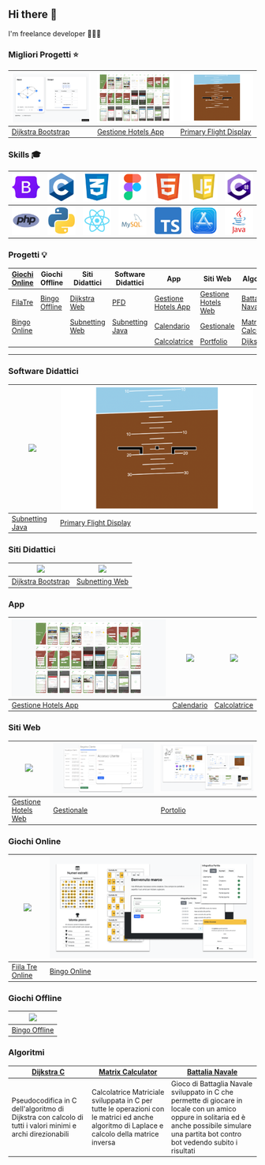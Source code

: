 ## Hi there 👋 

I'm freelance developer 🧑🏻‍💻


### Migliori Progetti ⭐

|<img src="https://github.com/vittorioPiotti/vittorioPiotti/blob/main/immagini/WEB.png"/>| <img src="https://github.com/vittorioPiotti/vittorioPiotti/blob/main/immagini/APP.png"/>|<img src="https://github.com/vittorioPiotti/vittorioPiotti/blob/main/immagini/PFD.png"/>|
|-------------|-------------|-------------|
|[Dijkstra Bootstrap](https://github.com/vittorioPiotti/Dijkstra-Bootstrap)|[Gestione Hotels App](https://github.com/vittorioPiotti/Gestione-Hotel-App)|[Primary Flight Display](https://github.com/vittorioPiotti/Primary-Flight-Display)|

### Skills 🎓

| <img src="https://github.com/vittorioPiotti/vittorioPiotti/blob/main/immagini/bootstrap.png" width="70"> | <img src="https://github.com/vittorioPiotti/vittorioPiotti/blob/main/immagini/c.png" width="70"> | <img src="https://github.com/vittorioPiotti/vittorioPiotti/blob/main/immagini/css.png" width="70"> | <img src="https://github.com/vittorioPiotti/vittorioPiotti/blob/main/immagini/figma.png" width="70"> | <img src="https://github.com/vittorioPiotti/vittorioPiotti/blob/main/immagini/html.png" width="70"> | <img src="https://github.com/vittorioPiotti/vittorioPiotti/blob/main/immagini/js.png" width="70"> | <img src="https://github.com/vittorioPiotti/vittorioPiotti/blob/main/immagini/csh.png" width="70"> |
|-------------|-------------|-------------|-------------|-------------|-------------|-------------|
| <img src="https://github.com/vittorioPiotti/vittorioPiotti/blob/main/immagini/php.png" width="70"> | <img src="https://github.com/vittorioPiotti/vittorioPiotti/blob/main/immagini/py.png" width="70"> | <img src="https://github.com/vittorioPiotti/vittorioPiotti/blob/main/immagini/react.png" width="70"> | <img src="https://github.com/vittorioPiotti/vittorioPiotti/blob/main/immagini/sql.png" width="70"> | <img src="https://github.com/vittorioPiotti/vittorioPiotti/blob/main/immagini/ts.png" width="70"> | <img src="https://github.com/vittorioPiotti/vittorioPiotti/blob/main/immagini/xcode.png" width="70"> | <img src="https://github.com/vittorioPiotti/vittorioPiotti/blob/main/immagini/java.png" width="70"> | 


### Progetti 💡

| [Giochi Online](#giochi-online)                                                                                     | Giochi Offline                                                                             | Siti Didattici                                                                          | Software Didattici                                                                       | App                                                                                              | Siti Web                                                                                          | Algoritmi                                                                                     |
|----------------------------------------------------------------------------------------------------|------------------------------------------------------------------------------------------|----------------------------------------------------------------------------------------|------------------------------------------------------------------------------------------------|---------------------------------------------------------------------------------------------------|--------------------------------------------------------------------------------------------------|------------------------------------------------------------------------------------------------|
| [FilaTre](https://github.com/vittorioPiotti/FilaTre-Online)                                        | [Bingo Offline](https://github.com/vittorioPiotti/Bingo-Bootstrap)                                 | [Dijkstra Web](https://github.com/vittorioPiotti/Dijkstra-Bootstrap)                    | [PFD](https://github.com/vittorioPiotti/Primary-Flight-Display)                              | [Gestione Hotels App](https://github.com/vittorioPiotti/Gestione-Hotel-App)                      | [Gestione Hotels Web](https://github.com/vittorioPiotti/Gestione-Hotel-PHP)                      | [Battaglia Navale](https://github.com/vittorioPiotti/Battaglia-Navale-C)                     |
| [Bingo Online](https://github.com/vittorioPiotti/Bingo-Online-Bootstrap)                                  |                                                                                            | [Subnetting Web](https://github.com/vittorioPiotti/Subnetting-Bootstrap)                      | [Subnetting Java](https://github.com/vittorioPiotti/Subnet-Solver-Java)                       | [Calendario](https://github.com/vittorioPiotti/Calendario-React-Native)                         | [Gestionale](https://github.com/vittorioPiotti/Gestionale)                                        | [Matrix Calculator](https://github.com/vittorioPiotti/Matrix-Calculator-C)                      |
|                                                                                                    |                                                                                            |                                                                                          |                                                                                                  | [Calcolatrice](https://github.com/vittorioPiotti/Calcolatrice-React-Native)                     | [Portfolio](https://github.com/vittorioPiotti/Portfolio-Bootstrap)                                | [Dijkstra C](https://github.com/vittorioPiotti/Algoritmo-Dijkstra-C)                               |


---

### Software Didattici 

|<img src="https://github.com/vittorioPiotti/Subnetting-Java/blob/main/screenshots/vlsm.png"/>| <img src="https://github.com/vittorioPiotti/vittorioPiotti/blob/main/immagini/PFD.png"/>|
|-------------|-------------|
|[Subnetting Java](https://github.com/vittorioPiotti/Subnetting-Java)|[Primary Flight Display](https://github.com/vittorioPiotti/Primary-Flight-Display)|

### Siti Didattici 

| <img src="https://github.com/vittorioPiotti/Dijkstra-Bootstrap/blob/main/socialpreview.png"/> |<img src="https://github.com/vittorioPiotti/Subnetting-Bootstrap/blob/main/screenshots/flsm.png"/>| 
|-------------|-------------|
| [Dijkstra Bootstrap](https://github.com/vittorioPiotti/Dijkstra-Bootstrap) | [Subnetting Web](https://github.com/vittorioPiotti/Subnetting-Bootstrap) |


### App

|<img src="https://github.com/vittorioPiotti/Gestione-Hotel-App/blob/main/project/screenshots/socialpreview.png"/>| <img src="https://github.com/vittorioPiotti/Calendario-React-Native/blob/main/socialpreview.png"/>|<img src="https://github.com/vittorioPiotti/Calcolatrice-React-Native/blob/main/socialpreview.png"/>|
|-------------|-------------|-------------|
| [Gestione Hotels App](https://github.com/vittorioPiotti/Gestione-Hotel-App)|[Calendario](https://github.com/vittorioPiotti/Calendario-React-Native) |[Calcolatrice](https://github.com/vittorioPiotti/Calcolatrice-React-Native)|


### Siti Web

|<img src="https://github.com/vittorioPiotti/Gestione-Hotel-PHP/blob/main/socialpreview.png"/>| <img src="https://github.com/vittorioPiotti/vittorioPiotti/blob/main/immagini/socialpreview.png"/>|<img src="https://raw.githubusercontent.com/vittorioPiotti/Portfolio-Bootstrap/main/socialpreview.png"/>|
|-------------|-------------|-------------|
| [Gestione Hotels Web](https://github.com/vittorioPiotti/Gestione-Hotel-PHP) |[Gestionale]()|[Portolio](https://github.com/vittorioPiotti/Dijkstra-Bootstrap)|


### Giochi Online

|<img src="https://github.com/vittorioPiotti/FilaTre-Online/blob/main/FilaTreOnline/imgs/socialpreview.png"/>| <img src="https://github.com/vittorioPiotti/Bingo-Online-Bootstrap/blob/main/socialpreview.png"/>|
|-------------|-------------|
|[Fiila Tre Online](https://github.com/vittorioPiotti/FilaTre-Online)|[Bingo Online](https://github.com/vittorioPiotti/Bingo-Online-Bootstrap)|



### Giochi Offline

|<img src="https://github.com/vittorioPiotti/Bingo-Bootstrap/blob/main/socialpreview.png"/>| 
|-------------|
|[Bingo Offline](https://github.com/vittorioPiotti/Bingo-Bootstrap)|

### Algoritmi

|[Dijkstra C](https://github.com/vittorioPiotti/Algoritmo-Dijkstra-C)|[Matrix Calculator](https://github.com/vittorioPiotti/Matrix-Calculator-C)|[Battalia Navale](https://github.com/vittorioPiotti/Battaglia-Navale-C)|
|-------------|-------------|-------------|
|Pseudocodifica in C dell'algoritmo di Dijkstra con calcolo di tutti i valori minimi e archi direzionabili|Calcolatrice Matriciale sviluppata in C per tutte le operazioni con le matrici ed anche algoritmo di Laplace e calcolo della matrice inversa|Gioco di Battaglia Navale sviluppato in C che permette di giocare in locale con un amico oppure in solitaria ed è anche possibile simulare una partita bot contro bot vedendo subito i risultati|




